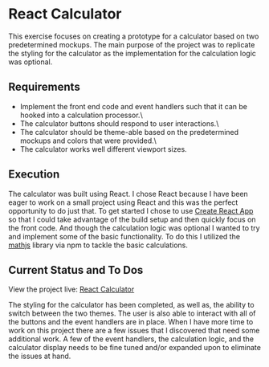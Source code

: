 # React Calculator

This exercise focuses on creating a prototype for a calculator based on two predetermined mockups. The main purpose of the project was to replicate the styling for the calculator as the implementation for the calculation logic was optional. 

## Requirements

* Implement the front end code and event handlers such that it can be hooked into a calculation processor.\
* The calculator buttons should respond to user interactions.\
* The calculator should be theme-able based on the predetermined mockups and colors that were provided.\
* The calculator works well different viewport sizes.

## Execution

The calculator was built using React. I chose React because I have been eager to work on a small project using React and this was the perfect opportunity to do just that. To get started I chose to use [Create React App](https://create-react-app.dev/docs/getting-started) so that I could take advantage of the build setup and then quickly focus on the front code. And though the calculation logic was optional I wanted to try and implement some of the basic functionality. To do this I utilized the [mathjs](https://mathjs.org/) library via npm to tackle the basic calculations.

## Current Status and To Dos

View the project live: [React Calculator](https://doug-react-calculator.herokuapp.com/)

The styling for the calculator has been completed, as well as, the ability to switch between the two themes. The user is also able to interact with all of the buttons and the event handlers are in place. When I have more time to work on this project there are a few issues that I discovered that need some additional work. A few of the event handlers, the calculation logic, and the calculator display needs to be fine tuned and/or expanded upon to eliminate the issues at hand.